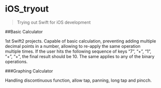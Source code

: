 # iOS_tryout

> Trying out Swift for iOS development

##Basic Calculator

1st Swift2 projects. Capable of basic calculation, preventing adding multiple decimal points in a number, allowing to re-apply the same operation multiple times. If the user hits the following sequence of keys “7”, “+”, “1”, “+”, “+”, the final result should be 10. The same applies to any of the binary operations.


###Graphing Calculator

Handling discontinuous function, allow tap, panning, long tap and pincch.